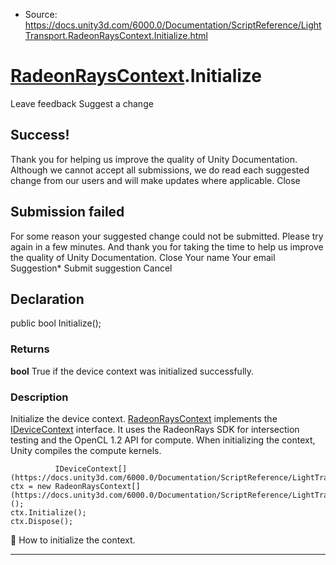 * Source: https://docs.unity3d.com/6000.0/Documentation/ScriptReference/LightTransport.RadeonRaysContext.Initialize.html

#  [RadeonRaysContext](https://docs.unity3d.com/6000.0/Documentation/ScriptReference/LightTransport.RadeonRaysContext.html).Initialize
Leave feedback
Suggest a change
## Success!
Thank you for helping us improve the quality of Unity Documentation. Although we cannot accept all submissions, we do read each suggested change from our users and will make updates where applicable.
Close
## Submission failed
For some reason your suggested change could not be submitted. Please <a>try again</a> in a few minutes. And thank you for taking the time to help us improve the quality of Unity Documentation.
Close
Your name Your email Suggestion* Submit suggestion
Cancel
## Declaration
public bool Initialize(); 
### Returns
**bool** True if the device context was initialized successfully. 
### Description
Initialize the device context.
[RadeonRaysContext](https://docs.unity3d.com/6000.0/Documentation/ScriptReference/LightTransport.RadeonRaysContext.html) implements the [IDeviceContext](https://docs.unity3d.com/6000.0/Documentation/ScriptReference/LightTransport.IDeviceContext.html) interface. It uses the RadeonRays SDK for intersection testing and the OpenCL 1.2 API for compute. When initializing the context, Unity compiles the compute kernels.
```
          IDeviceContext[](https://docs.unity3d.com/6000.0/Documentation/ScriptReference/LightTransport.IDeviceContext.html) ctx = new RadeonRaysContext[](https://docs.unity3d.com/6000.0/Documentation/ScriptReference/LightTransport.RadeonRaysContext.html)();
ctx.Initialize();
ctx.Dispose();
```

How to initialize the context.
* * *
